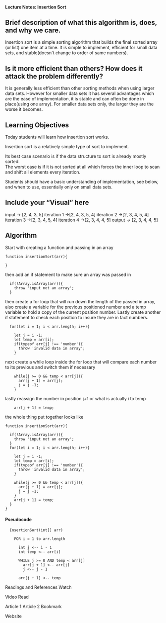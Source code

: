 #### Lecture Notes: Insertion Sort

## Brief description of what this algorithm is, does, and why we care.

Insertion sort is a simple sorting algorithm that builds the final sorted array (or list) one item at a time.  It is simple to implement, efficient for small data sets, and stable(doesn't change to order of same numbers).

## Is it more efficient than others? How does it attack the problem differently?

It is generally less efficient than other sorting methods when using larger data sets.  However for smaller data sets it has several advantages which are the ease of implementation, it is stable and can often be done in place(using one array).  For smaller data sets only, the larger they are the worse it becomes.

## Learning Objectives
Today students will learn how insertion sort works.  

Insertion sort is a relatively simple type of sort to implement.  

Its best case scenario is if the data structure to sort is already mostly sorted.  
The worst case is if it is not sorted at all which forces the inner loop to scan and shift all elements every iteration.

Students should have a basic understanding of implementation, see below, and when to use, essentially only on small data sets.

## Include your “Visual” here

input -> [2, 4, 3, 5]
iteration 1 ->[2, 4, 3, 5, 4]
iteration 2 ->[2, 3, 4, 5, 4]
iteration 3 ->[2, 3, 4, 5, 4]
iteration 4 ->[2, 3, 4, 4, 5]
output -> [2, 3, 4, 4, 5]

## Algorithm
Start with creating a function and passing in an array
```
function insertionSort(arr){

}
```
then add an if statement to make sure an array was passed in
```
  if(!Array.isArray(arr)){
    throw 'input not an array';
  }
```
then create a for loop that will run down the length of the passed in array, also create a variable for the previous positioned number and a temp variable to hold a copy of the current position number.
Lastly create another if statement to check each position to insure they are in fact numbers.
```
  for(let i = 1; i < arr.length; i++){

    let j = i -1;
    let temp = arr[i];
    if(typeof arr[j] !== 'number'){
      throw 'invalid data in array';
    }
```
next create a while loop inside the for loop that will compare each number to its previous and switch them if necessary
```
    while(j >= 0 && temp < arr[j]){
      arr[j + 1] = arr[j];
      j = j -1;
    }
```
lastly reassign the number in position j+1 or what is actually i to temp
```
    arr[j + 1] = temp;
```
the whole thing put together looks like
```
function insertionSort(arr){

  if(!Array.isArray(arr)){
    throw 'input not an array';
  }
  for(let i = 1; i < arr.length; i++){

    let j = i -1;
    let temp = arr[i];
    if(typeof arr[j] !== 'number'){
      throw 'invalid data in array';
    }

    while(j >= 0 && temp < arr[j]){
      arr[j + 1] = arr[j];
      j = j -1;
    }
    arr[j + 1] = temp;
  }
}
```

#### Pseudocode
```
  InsertionSort(int[] arr)
  
    FOR i = 1 to arr.length
    
      int j <-- i - 1
      int temp <-- arr[i]
      
      WHILE j >= 0 AND temp < arr[j]
        arr[j + 1] <-- arr[j]
        j <-- j - 1
        
      arr[j + 1] <-- temp
```

Readings and References
Watch

Video
Read

Article 1
Article 2
Bookmark

Website
